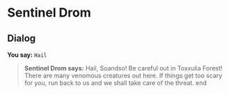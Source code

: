 # Sentinel Drom
## Dialog

**You say:** `Hail`



>**Sentinel Drom says:** Hail, Soandso! Be careful out in Toxxulia Forest! There are many venomous creatures out here. If things get too scary for you, run back to us and we shall take care of the threat.
end








